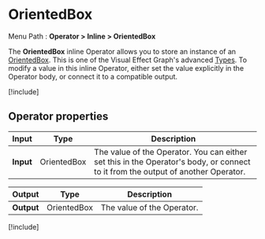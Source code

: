 # OrientedBox

Menu Path : **Operator > Inline > OrientedBox**

The **OrientedBox** inline Operator allows you to store an instance of an [OrientedBox](Type-OrientedBox.md). This is one of the Visual Effect Graph's advanced [Types](VisualEffectGraphTypeReference.md). To modify a value in this inline Operator, either set the value explicitly in the Operator body, or connect it to a compatible output.

[!include[](Snippets/Operator-InlineIntro.md)]


## Operator properties

| **Input** | **Type** | **Description**                                              |
| --------- | -------- | ------------------------------------------------------------ |
| **Input** | OrientedBox   | The value of the Operator. You can either set this in the Operator's body, or connect to it from the output of another Operator. |

| **Output** | **Type** | **Description**            |
| ---------- | -------- | -------------------------- |
| **Output** | OrientedBox   | The value of the Operator. |

[!include[](Snippets/Operator-InlineNotes.md)]

